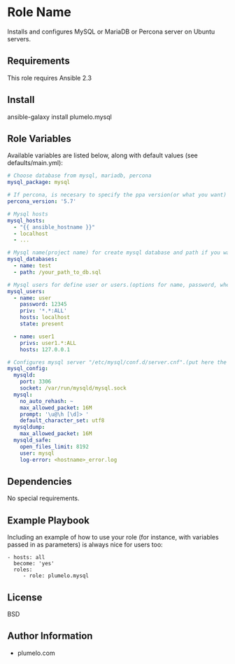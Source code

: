 Role Name
=========

Installs and configures MySQL or MariaDB or Percona server on Ubuntu servers.

Requirements
------------

This role requires Ansible 2.3

Install
-------

ansible-galaxy install plumelo.mysql

Role Variables
--------------

Available variables are listed below, along with default values (see defaults/main.yml):

```yaml
# Choose database from mysql, mariadb, percona
mysql_package: mysql

# If percona, is necesary to specify the ppa version(or what you want)
percona_version: '5.7'

# Mysql hosts
mysql_hosts:
  - "{{ ansible_hostname }}"
  - localhost
  - ...

# Mysql name(project name) for create mysql database and path if you want to import one.
mysql_databases:
  - name: test
  - path: /your_path_to_db.sql

# Mysql users for define user or users.(options for name, password, whether the user should exist, host and privileges)
mysql_users:
  - name: user
    password: 12345
    priv: '*.*:ALL'
    hosts: localhost
    state: present

  - name: user1
    privs: user1.*:ALL
    hosts: 127.0.0.1

# Configures mysql server "/etc/mysql/conf.d/server.cnf".(put here the configs you want)
mysql_config:
  mysqld:
    port: 3306
    socket: /var/run/mysqld/mysql.sock
  mysql:
    no_auto_rehash: ~
    max_allowed_packet: 16M
    prompt: '\u@\h [\d]> '
    default_character_set: utf8
  mysqldump:
    max_allowed_packet: 16M
  mysqld_safe:
    open_files_limit: 8192
    user: mysql
    log-error: <hostname>_error.log
```

Dependencies
------------

No special requirements.

Example Playbook
----------------

Including an example of how to use your role (for instance, with variables passed in as parameters) is always nice for users too:

    - hosts: all
      become: 'yes'
      roles:
         - role: plumelo.mysql

License
-------

BSD

Author Information
------------------

- plumelo.com
